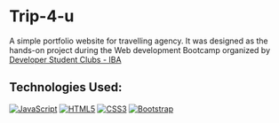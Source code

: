 # Trip-4-u

A simple portfolio website for travelling agency. It was designed as the hands-on project during the Web development Bootcamp organized by <a href="https://www.facebook.com/dsciba">Developer Student Clubs - IBA </a>

## Technologies Used:
<p><a href="https://github.com/ZohairAbbas"><img src="https://camo.githubusercontent.com/ce0915a894686be294caafa47ed62b691fe7908296b5463fcb00e3979cf6906b/68747470733a2f2f696d672e736869656c64732e696f2f62616467652f2d4a6176615363726970742d626c61636b3f7374796c653d666c6174266c6f676f3d6a617661736372697074266c696e6b3d68747470733a2f2f6769746875622e636f6d2f4e616265656c313130" alt="JavaScript" data-canonical-src="https://img.shields.io/badge/-JavaScript-black?style=flat&amp;logo=javascript&amp;link=https://github.com/Nabeel110" style="max-width:100%;"></a>
<a href="https://github.com/ZohairAbbas"><img src="https://camo.githubusercontent.com/d18a66c27db3e1ce107740eb551e2f8ca413e9fc0c51ffc9064f8407b87d4eff/68747470733a2f2f696d672e736869656c64732e696f2f62616467652f2d48544d4c352d4533344632363f7374796c653d666c6174266c6f676f3d68746d6c35266c6f676f436f6c6f723d7768697465266c696e6b3d68747470733a2f2f6769746875622e636f6d2f4e616265656c313130" alt="HTML5" data-canonical-src="https://img.shields.io/badge/-HTML5-E34F26?style=flat&amp;logo=html5&amp;logoColor=white&amp;link=https://github.com/Nabeel110" style="max-width:100%;"></a>
<a href="https://github.com/ZohairAbbas"><img src="https://camo.githubusercontent.com/068d04d0f48ce07d9f2ef0b743e98161198c013d1910569f191fd7bcf6acd505/68747470733a2f2f696d672e736869656c64732e696f2f62616467652f2d435353332d3135373242363f7374796c653d666c6174266c6f676f3d63737333266c696e6b3d68747470733a2f2f6769746875622e636f6d2f4e616265656c313130" alt="CSS3" data-canonical-src="https://img.shields.io/badge/-CSS3-1572B6?style=flat&amp;logo=css3&amp;link=https://github.com/Nabeel110" style="max-width:100%;"></a>
<a href="https://github.com/ZohairAbbas"><img src="https://camo.githubusercontent.com/a18dadbc17e8a761f715709198416e89c2e3b742f11904349d0a735bd1dcfa5e/68747470733a2f2f696d672e736869656c64732e696f2f62616467652f2d426f6f7473747261702d3536334437433f7374796c653d666c6174266c6f676f3d626f6f747374726170266c696e6b3d68747470733a2f2f6769746875622e636f6d2f4e616265656c313130" alt="Bootstrap" data-canonical-src="https://img.shields.io/badge/-Bootstrap-563D7C?style=flat&amp;logo=bootstrap&amp;link=https://github.com/Nabeel110" style="max-width:100%;"></a></p>
